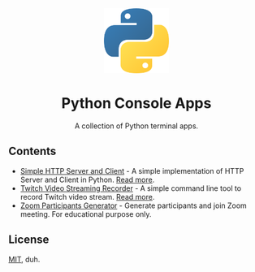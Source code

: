 <div align="center">

<img src="https://raw.githubusercontent.com/junian/commons-media/refs/heads/master/svg/python-logo-notext.svg" height="128px" />

# Python Console Apps

A collection of Python terminal apps.

</div>

## Contents

- [Simple HTTP Server and Client](./src/simple-http-server-client/) - A simple implementation of HTTP Server and Client in Python. [Read more](https://www.junian.net/dev/python-http-server-client/).
- [Twitch Video Streaming Recorder](./src/twitch-recorder/) - A simple command line tool to record Twitch video stream. [Read more](https://www.junian.net/dev/python-record-twitch/).
- [Zoom Participants Generator](./src/zoom-bot-pariticipants/) - Generate participants and join Zoom meeting. For educational purpose only.

## License

[MIT](./LICENSE), duh.

